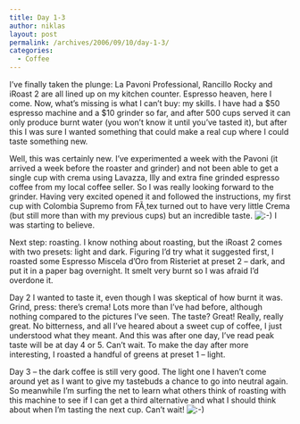 ```yaml
---
title: Day 1-3
author: niklas
layout: post
permalink: /archives/2006/09/10/day-1-3/
categories:
  - Coffee
---
```

I&#8217;ve finally taken the plunge: La Pavoni Professional, Rancillo Rocky and iRoast 2 are all lined up on my kitchen counter. Espresso heaven, here I come. Now, what&#8217;s missing is what I can&#8217;t buy: my skills. I have had a $50 espresso machine and a $10 grinder so far, and after 500 cups served it can only produce burnt water (you won&#8217;t know it until you&#8217;ve tasted it), but after this I was sure I wanted something that could make a real cup where I could taste something new.

Well, this was certainly new. I&#8217;ve experimented a week with the Pavoni (it arrived a week before the roaster and grinder) and not been able to get a single cup with crema using Lavazza, Illy and extra fine grinded espresso coffee from my local coffee seller. So I was really looking forward to the grinder. Having very excited opened it and followed the instructions, my first cup with Colombia Supremo from FÃ¸tex turned out to have very little Crema (but still more than with my previous cups) but an incredible taste. <img src='http://blog.saers.com/wp-includes/images/smilies/icon_smile.gif' alt=':-)' class='wp-smiley' /> I was starting to believe.

Next step: roasting. I know nothing about roasting, but the iRoast 2 comes with two presets: light and dark. Figuring I&#8217;d try what it suggested first, I roasted some Espresso Miscela d&#8217;Oro from Risteriet at preset 2 &#8211; dark, and put it in a paper bag overnight. It smelt very burnt so I was afraid I&#8217;d overdone it.

Day 2 I wanted to taste it, even though I was skeptical of how burnt it was. Grind, press: there&#8217;s crema! Lots more than I&#8217;ve had before, although nothing compared to the pictures I&#8217;ve seen. The taste? Great! Really, really great. No bitterness, and all I&#8217;ve heared about a sweet cup of coffee, I just understood what they meant. And this was after one day, I&#8217;ve read peak taste will be at day 4 or 5. Can&#8217;t wait. To make the day after more interesting, I roasted a handful of greens at preset 1 &#8211; light.

Day 3 &#8211; the dark coffee is still very good. The light one I haven&#8217;t come around yet as I want to give my tastebuds a chance to go into neutral again. So meanwhile I&#8217;m surfing the net to learn what others think of roasting with this machine to see if I can get a third alternative and what I should think about when I&#8217;m tasting the next cup. Can&#8217;t wait! <img src='http://blog.saers.com/wp-includes/images/smilies/icon_smile.gif' alt=':-)' class='wp-smiley' />